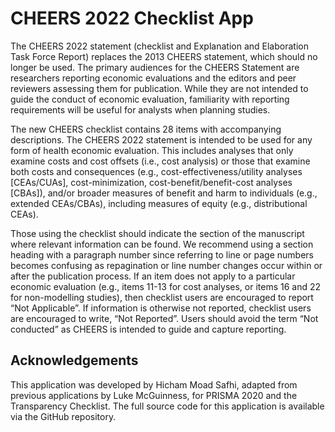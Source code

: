 
<!-- README.md is generated from README.Rmd. Please edit that file -->

# CHEERS 2022 Checklist App

The CHEERS 2022 statement (checklist and Explanation and Elaboration
Task Force Report) replaces the 2013 CHEERS statement, which should no
longer be used. The primary audiences for the CHEERS Statement are
researchers reporting economic evaluations and the editors and peer
reviewers assessing them for publication. While they are not intended to
guide the conduct of economic evaluation, familiarity with reporting
requirements will be useful for analysts when planning studies.

The new CHEERS checklist contains 28 items with accompanying
descriptions. The CHEERS 2022 statement is intended to be used for any
form of health economic evaluation. This includes analyses that only
examine costs and cost offsets (i.e., cost analysis) or those that
examine both costs and consequences (e.g., cost-effectiveness/utility
analyses \[CEAs/CUAs\], cost-minimization, cost-benefit/benefit-cost
analyses \[CBAs\]), and/or broader measures of benefit and harm to
individuals (e.g., extended CEAs/CBAs), including measures of equity
(e.g., distributional CEAs).

Those using the checklist should indicate the section of the manuscript
where relevant information can be found. We recommend using a section
heading with a paragraph number since referring to line or page numbers
becomes confusing as repagination or line number changes occur within or
after the publication process. If an item does not apply to a particular
economic evaluation (e.g., items 11-13 for cost analyses, or items 16
and 22 for non-modelling studies), then checklist users are encouraged
to report “Not Applicable”. If information is otherwise not reported,
checklist users are encouraged to write, “Not Reported”. Users should
avoid the term “Not conducted” as CHEERS is intended to guide and
capture reporting.

## Acknowledgements

This application was developed by Hicham Moad Safhi, adapted from
previous applications by Luke McGuinness, for PRISMA 2020 and the
Transparency Checklist. The full source code for this application is
available via the GitHub repository.
